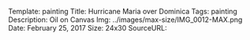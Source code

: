 Template: painting
Title:  Hurricane Maria over Dominica
Tags: painting
Description: Oil on Canvas
Img: ../images/max-size/IMG_0012-MAX.png
Date: February 25, 2017
Size: 24x30
SourceURL: 
    